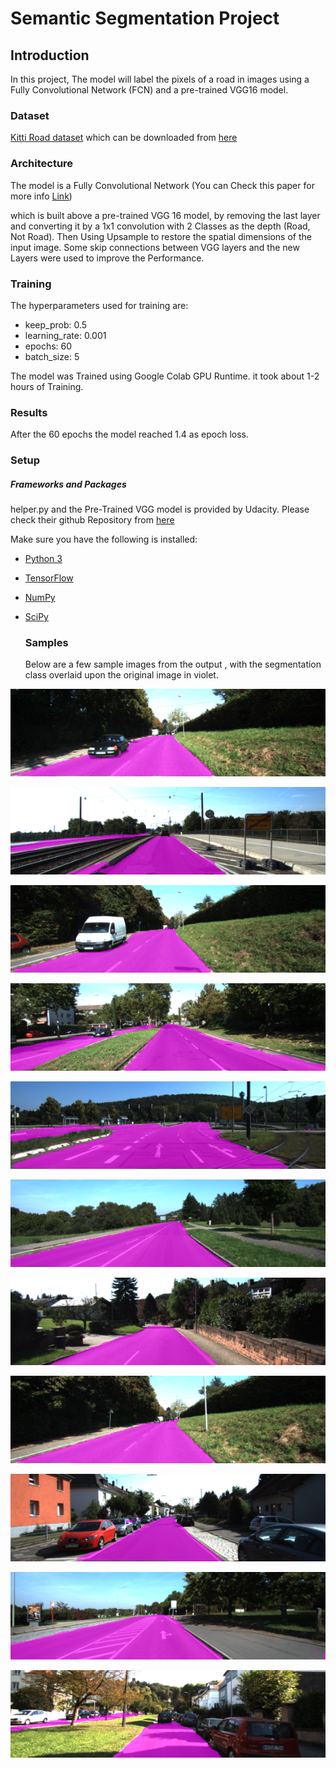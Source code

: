# 

# Semantic Segmentation Project



## Introduction

In this project, The model will label the pixels of a road in images using a Fully Convolutional Network (FCN) and a pre-trained VGG16 model.

### Dataset

[Kitti Road dataset](http://www.cvlibs.net/datasets/kitti/eval_road.php) which can be downloaded from [here](http://www.cvlibs.net/download.php?file=data_road.zip) 

### Architecture

The model is a Fully Convolutional Network  (You can Check this paper for more info  [Link](https://people.eecs.berkeley.edu/~jonlong/long_shelhamer_fcn.pdf)) 

which is built above a pre-trained VGG 16 model, by removing the last layer and converting it by a 1x1 convolution with 2 Classes as the depth (Road, Not Road). Then Using Upsample to restore the spatial dimensions of the input image. Some skip connections between VGG layers and the new Layers were used to improve the Performance.

### Training

The hyperparameters used for training are:

- keep_prob: 0.5
- learning_rate: 0.001
- epochs: 60
- batch_size: 5

The model was Trained using Google Colab GPU Runtime. it took about 1-2 hours of Training.

### Results

After the 60 epochs the model reached 1.4 as epoch loss. 

### Setup

##### Frameworks and Packages

helper.py and the Pre-Trained VGG model is provided by Udacity. Please check their github  Repository from [here](https://github.com/udacity/CarND-Semantic-Segmentation) 

Make sure you have the following is installed:

- [Python 3](https://www.python.org/)

- [TensorFlow](https://www.tensorflow.org/)

- [NumPy](http://www.numpy.org/)

- [SciPy](https://www.scipy.org/)

  

  ### Samples

  Below are a few sample images from the output , with the segmentation class overlaid upon the original image in violet.

![um_000019](samples/um_000019.png)

![uu_000079](samples/uu_000079.png)

![um_000017](samples/um_000017.png)

![umm_000010](samples/umm_000010.png)

![umm_000082](samples/umm_000082.png)

![umm_000049](samples/umm_000049.png)

![uu_000089](samples/uu_000089.png)

![um_000018](samples/um_000018.png)

![uu_000026](samples/uu_000026.png)

![umm_000052](samples/umm_000052.png)

![uu_000065](samples/uu_000065.png)




